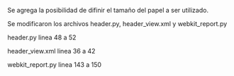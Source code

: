 Se agrega la posibilidad de difinir el tamaño del papel a ser utilizado.

Se modificaron los archivos header.py, header_view.xml y webkit_report.py

header.py linea 48 a 52

header_view.xml linea 36 a 42

webkit_report.py linea 143 a 150